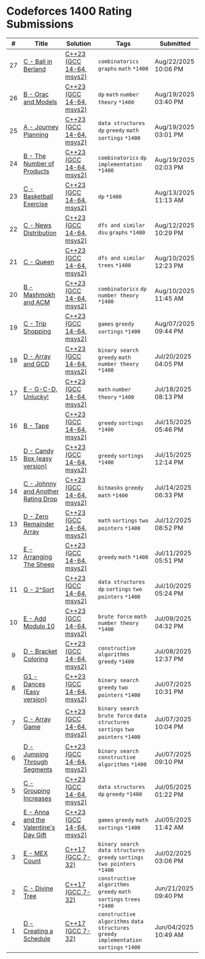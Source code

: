 # Codeforces 1400 Rating Submissions

| # | Title | Solution | Tags | Submitted |
|:-:|-------|----------|------|-----------|
| 27 | [C - Ball in Berland](https://codeforces.com/contest/1475/problem/C) | [C++23 (GCC 14-64, msys2)](https://codeforces.com/contest/1475/submission/335064531) | `combinatorics` `graphs` `math` `*1400` | Aug/22/2025 10:06 PM |
| 26 | [B - Orac and Models](https://codeforces.com/contest/1350/problem/B) | [C++23 (GCC 14-64, msys2)](https://codeforces.com/contest/1350/submission/334509669) | `dp` `math` `number theory` `*1400` | Aug/19/2025 03:40 PM |
| 25 | [A - Journey Planning](https://codeforces.com/contest/1320/problem/A) | [C++23 (GCC 14-64, msys2)](https://codeforces.com/contest/1320/submission/334505184) | `data structures` `dp` `greedy` `math` `sortings` `*1400` | Aug/19/2025 03:01 PM |
| 24 | [B - The Number of Products](https://codeforces.com/contest/1215/problem/B) | [C++23 (GCC 14-64, msys2)](https://codeforces.com/contest/1215/submission/334498397) | `combinatorics` `dp` `implementation` `*1400` | Aug/19/2025 02:03 PM |
| 23 | [C - Basketball Exercise](https://codeforces.com/contest/1195/problem/C) | [C++23 (GCC 14-64, msys2)](https://codeforces.com/contest/1195/submission/333747810) | `dp` `*1400` | Aug/13/2025 11:13 AM |
| 22 | [C - News Distribution](https://codeforces.com/contest/1167/problem/C) | [C++23 (GCC 14-64, msys2)](https://codeforces.com/contest/1167/submission/333691565) | `dfs and similar` `dsu` `graphs` `*1400` | Aug/12/2025 10:29 PM |
| 21 | [C - Queen](https://codeforces.com/contest/1143/problem/C) | [C++23 (GCC 14-64, msys2)](https://codeforces.com/contest/1143/submission/333238077) | `dfs and similar` `trees` `*1400` | Aug/10/2025 12:23 PM |
| 20 | [B - Mashmokh and ACM](https://codeforces.com/contest/414/problem/B) | [C++23 (GCC 14-64, msys2)](https://codeforces.com/contest/414/submission/333234400) | `combinatorics` `dp` `number theory` `*1400` | Aug/10/2025 11:45 AM |
| 19 | [C - Trip Shopping](https://codeforces.com/contest/2127/problem/C) | [C++23 (GCC 14-64, msys2)](https://codeforces.com/contest/2127/submission/332871752) | `games` `greedy` `sortings` `*1400` | Aug/07/2025 09:44 PM |
| 18 | [D - Array and GCD](https://codeforces.com/contest/2104/problem/D) | [C++23 (GCC 14-64, msys2)](https://codeforces.com/contest/2104/submission/329965748) | `binary search` `greedy` `math` `number theory` `*1400` | Jul/20/2025 04:05 PM |
| 17 | [E - G-C-D, Unlucky!](https://codeforces.com/contest/2126/problem/E) | [C++23 (GCC 14-64, msys2)](https://codeforces.com/contest/2126/submission/329640381) | `math` `number theory` `*1400` | Jul/18/2025 08:13 PM |
| 16 | [B - Tape](https://codeforces.com/contest/1110/problem/B) | [C++23 (GCC 14-64, msys2)](https://codeforces.com/contest/1110/submission/329056150) | `greedy` `sortings` `*1400` | Jul/15/2025 05:46 PM |
| 15 | [D - Candy Box (easy version)](https://codeforces.com/contest/1183/problem/D) | [C++23 (GCC 14-64, msys2)](https://codeforces.com/contest/1183/submission/329013919) | `greedy` `sortings` `*1400` | Jul/15/2025 12:14 PM |
| 14 | [C - Johnny and Another Rating Drop](https://codeforces.com/contest/1362/problem/C) | [C++23 (GCC 14-64, msys2)](https://codeforces.com/contest/1362/submission/328906648) | `bitmasks` `greedy` `math` `*1400` | Jul/14/2025 06:33 PM |
| 13 | [D - Zero Remainder Array](https://codeforces.com/contest/1374/problem/D) | [C++23 (GCC 14-64, msys2)](https://codeforces.com/contest/1374/submission/328678936) | `math` `sortings` `two pointers` `*1400` | Jul/12/2025 08:52 PM |
| 12 | [E - Arranging The Sheep](https://codeforces.com/contest/1520/problem/E) | [C++23 (GCC 14-64, msys2)](https://codeforces.com/contest/1520/submission/328523861) | `greedy` `math` `*1400` | Jul/11/2025 05:51 PM |
| 11 | [G - 2^Sort](https://codeforces.com/contest/1692/problem/G) | [C++23 (GCC 14-64, msys2)](https://codeforces.com/contest/1692/submission/328372471) | `data structures` `dp` `sortings` `two pointers` `*1400` | Jul/10/2025 05:24 PM |
| 10 | [E - Add Modulo 10](https://codeforces.com/contest/1714/problem/E) | [C++23 (GCC 14-64, msys2)](https://codeforces.com/contest/1714/submission/328218323) | `brute force` `math` `number theory` `*1400` | Jul/09/2025 04:32 PM |
| 9 | [D - Bracket Coloring](https://codeforces.com/contest/1837/problem/D) | [C++23 (GCC 14-64, msys2)](https://codeforces.com/contest/1837/submission/328042575) | `constructive algorithms` `greedy` `*1400` | Jul/08/2025 12:37 PM |
| 8 | [G1 - Dances (Easy version)](https://codeforces.com/contest/1883/problem/G1) | [C++23 (GCC 14-64, msys2)](https://codeforces.com/contest/1883/submission/327979707) | `binary search` `greedy` `two pointers` `*1400` | Jul/07/2025 10:31 PM |
| 7 | [C - Array Game](https://codeforces.com/contest/1904/problem/C) | [C++23 (GCC 14-64, msys2)](https://codeforces.com/contest/1904/submission/327976197) | `binary search` `brute force` `data structures` `sortings` `two pointers` `*1400` | Jul/07/2025 10:04 PM |
| 6 | [D - Jumping Through Segments](https://codeforces.com/contest/1907/problem/D) | [C++23 (GCC 14-64, msys2)](https://codeforces.com/contest/1907/submission/327969510) | `binary search` `constructive algorithms` `*1400` | Jul/07/2025 09:10 PM |
| 5 | [C - Grouping Increases](https://codeforces.com/contest/1919/problem/C) | [C++23 (GCC 14-64, msys2)](https://codeforces.com/contest/1919/submission/327484807) | `data structures` `dp` `greedy` `*1400` | Jul/05/2025 01:22 PM |
| 4 | [E - Anna and the Valentine's Day Gift](https://codeforces.com/contest/1931/problem/E) | [C++23 (GCC 14-64, msys2)](https://codeforces.com/contest/1931/submission/327472940) | `games` `greedy` `math` `sortings` `*1400` | Jul/05/2025 11:42 AM |
| 3 | [E - MEX Count](https://codeforces.com/contest/2123/problem/E) | [C++17 (GCC 7-32)](https://codeforces.com/contest/2123/submission/327059290) | `binary search` `data structures` `greedy` `sortings` `two pointers` `*1400` | Jul/02/2025 03:06 PM |
| 2 | [C - Divine Tree](https://codeforces.com/contest/2120/problem/C) | [C++17 (GCC 7-32)](https://codeforces.com/contest/2120/submission/325471655) | `constructive algorithms` `greedy` `math` `sortings` `trees` `*1400` | Jun/21/2025 09:40 PM |
| 1 | [D - Creating a Schedule](https://codeforces.com/contest/2111/problem/D) | [C++17 (GCC 7-32)](https://codeforces.com/contest/2111/submission/322803031) | `constructive algorithms` `data structures` `greedy` `implementation` `sortings` `*1400` | Jun/04/2025 10:49 AM |